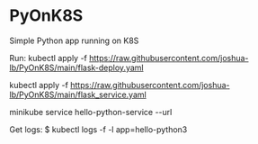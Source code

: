 # PyOnK8S

Simple Python app running on K8S

Run:
kubectl apply -f https://raw.githubusercontent.com/joshua-lb/PyOnK8S/main/flask-deploy.yaml

kubectl apply -f https://raw.githubusercontent.com/joshua-lb/PyOnK8S/main/flask_service.yaml

minikube service hello-python-service --url

Get logs: $ kubectl logs -f -l app=hello-python3
